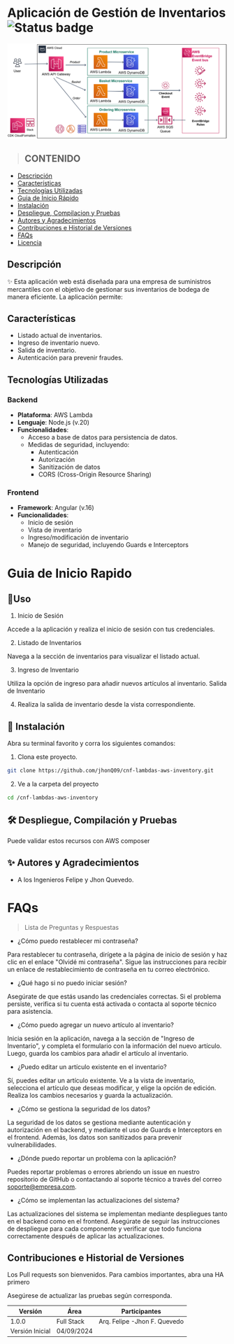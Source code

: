 # Aplicación de Gestión de Inventarios ![Status badge](https://img.shields.io/badge/status-in%20progress-yellow)


![Alt text](\arquitectura.png)

> ## CONTENIDO
* [Descripción](https://github.com/jhonQ09/cnf-lambdas-aws-inventory.git)
* [Características](https://github.com/jhonQ09/cnf-lambdas-aws-inventory.git)
* [Tecnologías Utilizadas](https://github.com/jhonQ09/cnf-lambdas-aws-inventory.git)
* [Guia de Inicio Rápido](https://github.com/jhonQ09/cnf-lambdas-aws-inventory.git)
* [Instalación](https://github.com/jhonQ09/cnf-lambdas-aws-inventory.git)
* [Despliegue, Compilacion y Pruebas](https://github.com/jhonQ09/cnf-lambdas-aws-inventory.git)
* [Autores y Agradecimientos](https://github.com/jhonQ09/cnf-lambdas-aws-inventory.git)
* [Contribuciones e Historial de Versiones](https://github.com/jhonQ09/cnf-lambdas-aws-inventory.git)
* [FAQs](https://github.com/jhonQ09/cnf-lambdas-aws-inventory.git)
* [Licencia](https://github.com/jhonQ09/cnf-lambdas-aws-inventory.git)


## Descripción
✨ Esta aplicación web está diseñada para una empresa de suministros mercantiles con el objetivo de gestionar sus inventarios de bodega de manera eficiente. La aplicación permite:

## Características

- Listado actual de inventarios.
- Ingreso de inventario nuevo.
- Salida de inventario.
- Autenticación para prevenir fraudes.

## Tecnologías Utilizadas

### Backend

- **Plataforma**: AWS Lambda
- **Lenguaje**: Node.js (v.20)
- **Funcionalidades**:
  - Acceso a base de datos para persistencia de datos.
  - Medidas de seguridad, incluyendo:
    - Autenticación
    - Autorización
    - Sanitización de datos
    - CORS (Cross-Origin Resource Sharing)

### Frontend

- **Framework**: Angular (v.16)
- **Funcionalidades**:
  - Inicio de sesión
  - Vista de inventario
  - Ingreso/modificación de inventario
  - Manejo de seguridad, incluyendo Guards e Interceptors

#  Guia de Inicio Rapido
## 🚀Uso
1. Inicio de Sesión

Accede a la aplicación y realiza el inicio de sesión con tus credenciales.

2. Listado de Inventarios

Navega a la sección de inventarios para visualizar el listado actual.

3. Ingreso de Inventario

Utiliza la opción de ingreso para añadir nuevos artículos al inventario.
Salida de Inventario

4. Realiza la salida de inventario desde la vista correspondiente.

## 🚀 Instalación


Abra su terminal favorito y corra los siguientes comandos:

1. Clona este proyecto.
```sh
git clone https://github.com/jhonQ09/cnf-lambdas-aws-inventory.git
```

2. Ve a la carpeta del proyecto
```sh
cd /cnf-lambdas-aws-inventory
```
## 🛠 Despliegue, Compilación y Pruebas

Puede validar estos recursos con AWS composer

## ✨ Autores y Agradecimientos
* A los Ingenieros Felipe y Jhon Quevedo.

# FAQs
> Lista de Preguntas y Respuestas
+ ¿Cómo puedo restablecer mi contraseña?

Para restablecer tu contraseña, dirígete a la página de inicio de sesión y haz clic en el enlace "Olvidé mi contraseña". Sigue las instrucciones para recibir un enlace de restablecimiento de contraseña en tu correo electrónico.

+ ¿Qué hago si no puedo iniciar sesión?

Asegúrate de que estás usando las credenciales correctas. Si el problema persiste, verifica si tu cuenta está activada o contacta al soporte técnico para asistencia.

+ ¿Cómo puedo agregar un nuevo artículo al inventario?

Inicia sesión en la aplicación, navega a la sección de "Ingreso de Inventario", y completa el formulario con la información del nuevo artículo. Luego, guarda los cambios para añadir el artículo al inventario.

+ ¿Puedo editar un artículo existente en el inventario?

Sí, puedes editar un artículo existente. Ve a la vista de inventario, selecciona el artículo que deseas modificar, y elige la opción de edición. Realiza los cambios necesarios y guarda la actualización.

+ ¿Cómo se gestiona la seguridad de los datos?

La seguridad de los datos se gestiona mediante autenticación y autorización en el backend, y mediante el uso de Guards e Interceptors en el frontend. Además, los datos son sanitizados para prevenir vulnerabilidades.

+ ¿Dónde puedo reportar un problema con la aplicación?

Puedes reportar problemas o errores abriendo un issue en nuestro repositorio de GitHub o contactando al soporte técnico a través del correo soporte@empresa.com.

+ ¿Cómo se implementan las actualizaciones del sistema?

Las actualizaciones del sistema se implementan mediante despliegues tanto en el backend como en el frontend. Asegúrate de seguir las instrucciones de despliegue para cada componente y verificar que todo funciona correctamente después de aplicar las actualizaciones.

## Contribuciones e Historial de Versiones

Los Pull requests son bienvenidos. Para cambios importantes, abra una HA primero

Asegúrese de actualizar las pruebas según corresponda.


|Versión|Área|Participantes|
|-----------------|--------------|-------------------------------------------|
|1.0.0 |Full Stack| Arq. Felipe -Jhon F. Quevedo|
|Versión Inicial|04/09/2024|
